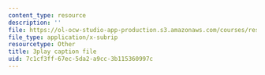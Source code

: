 ```yaml
---
content_type: resource
description: ''
file: https://ol-ocw-studio-app-production.s3.amazonaws.com/courses/res-6-008-digital-signal-processing-spring-2011/7c1cf3ff67ec5da2a9cc3b115360997c_JtJ3v__Rx7E.vtt
file_type: application/x-subrip
resourcetype: Other
title: 3play caption file
uid: 7c1cf3ff-67ec-5da2-a9cc-3b115360997c
---
```

